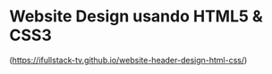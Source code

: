 # Website Design usando HTML5 & CSS3

(https://ifullstack-tv.github.io/website-header-design-html-css/)
 
